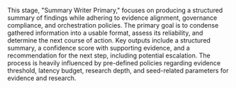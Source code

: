 This stage, "Summary Writer Primary," focuses on producing a structured summary of findings while adhering to evidence alignment, governance compliance, and orchestration policies. The primary goal is to condense gathered information into a usable format, assess its reliability, and determine the next course of action. Key outputs include a structured summary, a confidence score with supporting evidence, and a recommendation for the next step, including potential escalation. The process is heavily influenced by pre-defined policies regarding evidence threshold, latency budget, research depth, and seed-related parameters for evidence and research.